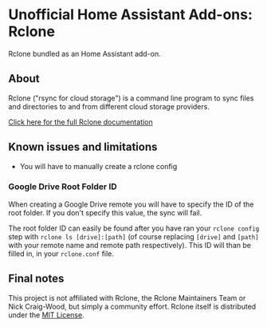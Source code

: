 # Unofficial Home Assistant Add-ons: Rclone

Rclone bundled as an Home Assistant add-on.

## About

Rclone ("rsync for cloud storage") is a command line program to sync files and directories to and from different cloud storage providers.

[Click here for the full Rclone documentation](https://rclone.org/docs/)

## Known issues and limitations

* You will have to manually create a rclone config

### Google Drive Root Folder ID

When creating a Google Drive remote you will have to specify the ID of the root folder. If you don't specify this value, the sync will fail. 

The root folder ID can easily be found after you have ran your `rclone config` step with `rclone ls [drive]:[path]` (of course replacing `[drive]` and `[path]` with your remote name and remote path respectively). This ID will than be filled in, in your `rclone.conf` file. 

## Final notes

This project is not affiliated with Rclone, the Rclone Maintainers Team or Nick Craig-Wood, but simply a community effort. Rclone itself is distributed under the [MIT License](https://rclone.org/licence/).
